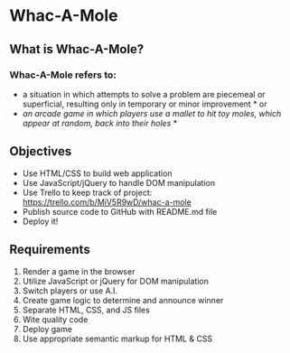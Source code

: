 # Whac-A-Mole #
## What is Whac-A-Mole? ##
### Whac-A-Mole refers to: ###
* a situation in which attempts to solve a problem are piecemeal or superficial, resulting only in temporary or minor improvement *
or
* _an arcade game in which players use a mallet to hit toy moles, which appear at random, back into their holes_ *
## Objectives ##
* Use HTML/CSS to build web application
* Use JavaScript/jQuery to handle DOM manipulation
* Use Trello to keep track of project: https://trello.com/b/MiV5R9wD/whac-a-mole
* Publish source code to GitHub with README.md file
* Deploy it!
## Requirements ##
1. Render a game in the browser
2. Utilize JavaScript or jQuery for DOM manipulation
3. Switch players or use A.I.
4. Create game logic to determine and announce winner
5. Separate HTML, CSS, and JS files
6. Wite quality code
7. Deploy game
8. Use appropriate semantic markup for HTML & CSS